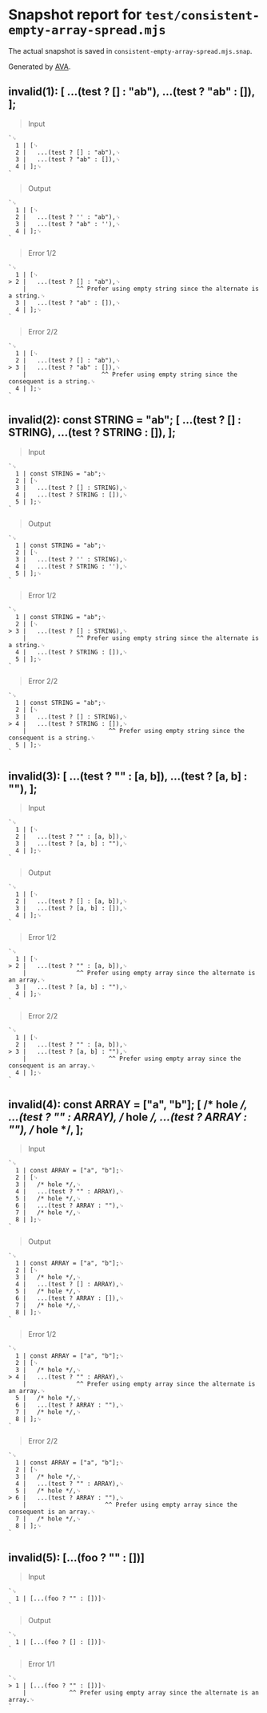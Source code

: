 # Snapshot report for `test/consistent-empty-array-spread.mjs`

The actual snapshot is saved in `consistent-empty-array-spread.mjs.snap`.

Generated by [AVA](https://avajs.dev).

## invalid(1): [ ...(test ? [] : "ab"), ...(test ? "ab" : []), ];

> Input

    `␊
      1 | [␊
      2 | 	...(test ? [] : "ab"),␊
      3 | 	...(test ? "ab" : []),␊
      4 | ];␊
    `

> Output

    `␊
      1 | [␊
      2 | 	...(test ? '' : "ab"),␊
      3 | 	...(test ? "ab" : ''),␊
      4 | ];␊
    `

> Error 1/2

    `␊
      1 | [␊
    > 2 | 	...(test ? [] : "ab"),␊
        | 	           ^^ Prefer using empty string since the alternate is a string.␊
      3 | 	...(test ? "ab" : []),␊
      4 | ];␊
    `

> Error 2/2

    `␊
      1 | [␊
      2 | 	...(test ? [] : "ab"),␊
    > 3 | 	...(test ? "ab" : []),␊
        | 	                  ^^ Prefer using empty string since the consequent is a string.␊
      4 | ];␊
    `

## invalid(2): const STRING = "ab"; [ ...(test ? [] : STRING), ...(test ? STRING : []), ];

> Input

    `␊
      1 | const STRING = "ab";␊
      2 | [␊
      3 | 	...(test ? [] : STRING),␊
      4 | 	...(test ? STRING : []),␊
      5 | ];␊
    `

> Output

    `␊
      1 | const STRING = "ab";␊
      2 | [␊
      3 | 	...(test ? '' : STRING),␊
      4 | 	...(test ? STRING : ''),␊
      5 | ];␊
    `

> Error 1/2

    `␊
      1 | const STRING = "ab";␊
      2 | [␊
    > 3 | 	...(test ? [] : STRING),␊
        | 	           ^^ Prefer using empty string since the alternate is a string.␊
      4 | 	...(test ? STRING : []),␊
      5 | ];␊
    `

> Error 2/2

    `␊
      1 | const STRING = "ab";␊
      2 | [␊
      3 | 	...(test ? [] : STRING),␊
    > 4 | 	...(test ? STRING : []),␊
        | 	                    ^^ Prefer using empty string since the consequent is a string.␊
      5 | ];␊
    `

## invalid(3): [ ...(test ? "" : [a, b]), ...(test ? [a, b] : ""), ];

> Input

    `␊
      1 | [␊
      2 | 	...(test ? "" : [a, b]),␊
      3 | 	...(test ? [a, b] : ""),␊
      4 | ];␊
    `

> Output

    `␊
      1 | [␊
      2 | 	...(test ? [] : [a, b]),␊
      3 | 	...(test ? [a, b] : []),␊
      4 | ];␊
    `

> Error 1/2

    `␊
      1 | [␊
    > 2 | 	...(test ? "" : [a, b]),␊
        | 	           ^^ Prefer using empty array since the alternate is an array.␊
      3 | 	...(test ? [a, b] : ""),␊
      4 | ];␊
    `

> Error 2/2

    `␊
      1 | [␊
      2 | 	...(test ? "" : [a, b]),␊
    > 3 | 	...(test ? [a, b] : ""),␊
        | 	                    ^^ Prefer using empty array since the consequent is an array.␊
      4 | ];␊
    `

## invalid(4): const ARRAY = ["a", "b"]; [ /* hole */, ...(test ? "" : ARRAY), /* hole */, ...(test ? ARRAY : ""), /* hole */, ];

> Input

    `␊
      1 | const ARRAY = ["a", "b"];␊
      2 | [␊
      3 | 	/* hole */,␊
      4 | 	...(test ? "" : ARRAY),␊
      5 | 	/* hole */,␊
      6 | 	...(test ? ARRAY : ""),␊
      7 | 	/* hole */,␊
      8 | ];␊
    `

> Output

    `␊
      1 | const ARRAY = ["a", "b"];␊
      2 | [␊
      3 | 	/* hole */,␊
      4 | 	...(test ? [] : ARRAY),␊
      5 | 	/* hole */,␊
      6 | 	...(test ? ARRAY : []),␊
      7 | 	/* hole */,␊
      8 | ];␊
    `

> Error 1/2

    `␊
      1 | const ARRAY = ["a", "b"];␊
      2 | [␊
      3 | 	/* hole */,␊
    > 4 | 	...(test ? "" : ARRAY),␊
        | 	           ^^ Prefer using empty array since the alternate is an array.␊
      5 | 	/* hole */,␊
      6 | 	...(test ? ARRAY : ""),␊
      7 | 	/* hole */,␊
      8 | ];␊
    `

> Error 2/2

    `␊
      1 | const ARRAY = ["a", "b"];␊
      2 | [␊
      3 | 	/* hole */,␊
      4 | 	...(test ? "" : ARRAY),␊
      5 | 	/* hole */,␊
    > 6 | 	...(test ? ARRAY : ""),␊
        | 	                   ^^ Prefer using empty array since the consequent is an array.␊
      7 | 	/* hole */,␊
      8 | ];␊
    `

## invalid(5): [...(foo ? "" : [])]

> Input

    `␊
      1 | [...(foo ? "" : [])]␊
    `

> Output

    `␊
      1 | [...(foo ? [] : [])]␊
    `

> Error 1/1

    `␊
    > 1 | [...(foo ? "" : [])]␊
        |            ^^ Prefer using empty array since the alternate is an array.␊
    `
